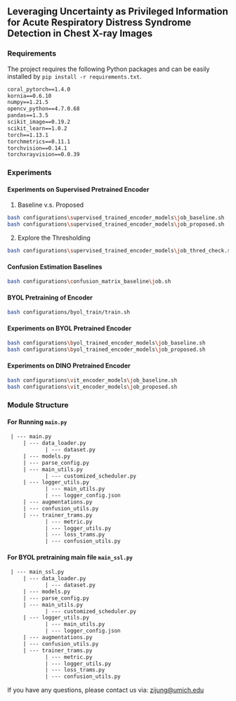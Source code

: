 ## Leveraging Uncertainty as Privileged Information for Acute Respiratory Distress Syndrome Detection in Chest X-ray Images


### Requirements

The project requires the following Python packages and can be easily installed by `pip install -r requirements.txt`.

```txt
coral_pytorch==1.4.0
kornia==0.6.10
numpy==1.21.5
opencv_python==4.7.0.68
pandas==1.3.5
scikit_image==0.19.2
scikit_learn==1.0.2
torch==1.13.1
torchmetrics==0.11.1
torchvision==0.14.1
torchxrayvision==0.0.39
```

### Experiments

#### Experiments on Supervised Pretrained Encoder

1. Baseline v.s. Proposed

```bash
bash configurations\supervised_trained_encoder_models\job_baseline.sh
bash configurations\supervised_trained_encoder_models\job_proposed.sh
```

2. Explore the Thresholding

```bash
bash configurations\supervised_trained_encoder_models\job_thred_check.sh
```
#### Confusion Estimation Baselines

```bash
bash configurations\confusion_matrix_baseline\job.sh
```

#### BYOL Pretraining of Encoder

```bash
bash configurations/byol_train/train.sh
```

#### Experiments on BYOL Pretrained Encoder 

```bash
bash configurations\byol_trained_encoder_models\job_baseline.sh
bash configurations\byol_trained_encoder_models\job_proposed.sh
```

#### Experiments on DINO Pretrained Encoder 

```bash
bash configurations\vit_encoder_models\job_baseline.sh
bash configurations\vit_encoder_models\job_proposed.sh
```

### Module Structure

#### For Running `main.py`

```txt
 | --- main.py
     | --- data_loader.py
            | --- dataset.py
     | --- models.py
     | --- parse_config.py
     | --- main_utils.py
            | --- customized_scheduler.py
     | --- logger_utils.py
            | --- main_utils.py
            | --- logger_config.json
     | --- augmentations.py
     | --- confusion_utils.py
     | --- trainer_trams.py
            | --- metric.py
            | --- logger_utils.py
            | --- loss_trams.py
            | --- confusion_utils.py
```
#### For BYOL pretraining main file `main_ssl.py`

```txt
 | --- main_ssl.py
     | --- data_loader.py
            | --- dataset.py
     | --- models.py
     | --- parse_config.py
     | --- main_utils.py
            | --- customized_scheduler.py
     | --- logger_utils.py
            | --- main_utils.py
            | --- logger_config.json
     | --- augmentations.py
     | --- confusion_utils.py
     | --- trainer_trams.py
            | --- metric.py
            | --- logger_utils.py
            | --- loss_trams.py
            | --- confusion_utils.py
```

If you have any questions, please contact us via: zijung@umich.edu